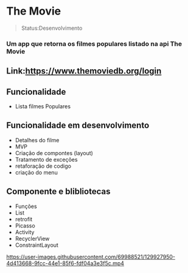 

<h1>The Movie</h1>

>Status:Desenvolvimento

### Um app que retorna os filmes populares listado na api The Movie
## Link:https://www.themoviedb.org/login



## Funcionalidade

+ Lista filmes Populares

## Funcionalidade em desenvolvimento

+ Detalhes do filme
+ MVP
+ Criação de compontes (layout)
+ Tratamento de exceções 
+ retaforação de codigo
+ criação do menu

## Componente e blibliotecas

+ Funções
+ List
+ retrofit
+ Picasso
+ Activity
+ RecyclerView
+ ConstraintLayout


https://user-images.githubusercontent.com/69988521/129927950-4d413668-9fcc-44e1-85f6-fdf04a3e3f5c.mp4

